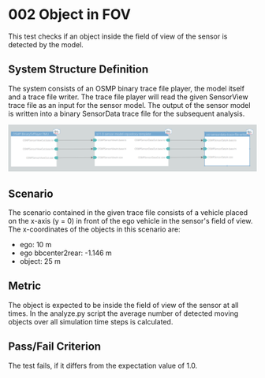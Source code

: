# 002 Object in FOV

This test checks if an object inside the field of view of the sensor is detected by the model.

## System Structure Definition

The system consists of an OSMP binary trace file player, the model itself and a trace file writer.
The trace file player will read the given SensorView trace file as an input for the sensor model.
The output of the sensor model is written into a binary SensorData trace file for the subsequent analysis.

<img alt="System Structure" src="system_structure.png" width="600">

## Scenario

The scenario contained in the given trace file consists of a vehicle placed on the x-axis (y = 0) in front of the ego vehicle in the sensor's field of view.
The x-coordinates of the objects in this scenario are:

- ego: 10 m
- ego bbcenter2rear: -1.146 m
- object: 25 m

## Metric

The object is expected to be inside the field of view of the sensor at all times.
In the analyze.py script the average number of detected moving objects over all simulation time steps is calculated.

## Pass/Fail Criterion

The test fails, if it differs from the expectation value of 1.0.
